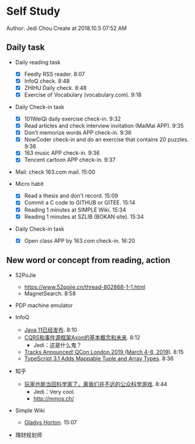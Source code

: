 # Self Study

Author: Jedi Chou
Create at 2018.10.5 07:52 AM

## Daily task

* Daily reading task
  -[x] Feedly RSS reader. 8:07
  -[x] InfoQ check. 8:48
  -[x] ZHIHU Daily check. 8:48
  -[x] Exercise of Vocabulary (vocabulary.com). 9:18

* Daily Check-in task
  -[x] 101WeiQi daily exercise check-in. 9:32
  -[x] Read articles and check interview invitation (MaiMai APP). 9:35
  -[x] Don't memorize words APP check-in. 9:36
  -[x] NowCoder check-in and do an exercise that contains 20 puzzles. 9:36
  -[x] 163 music APP check-in. 9:36
  -[x] Tencent cartoon APP check-in. 9:37

* Mail: check 163.com mail. 15:00
  
* Micro habit
  -[x] Read a thesis and don't record. 15:09
  -[x] Commit a C code to GITHUB or GITEE. 15:14
  -[x] Reading 1 minutes at SIMPLE Wiki. 15:34
  -[x] Reading 1 minutes at SZLIB (BOKAN site). 15:34

* Daily Check-in task  
  -[x] Open class APP by 163.com check-in. 16:20

## New word or concept from reading, action

* 52PoJie
  - https://www.52pojie.cn/thread-802868-1-1.html
  - MagnetSearch. 8:58
* PDP machine emulator

* InfoQ
  - [Java 11已经发布](http://www.infoq.com/cn/news/2018/10/java11-released). 8:10
  - [CQRS和事件源框架Axon的基本概念和未来](http://www.infoq.com/cn/news/2018/10/concepts-future-axon-cqrs). 8:12
    - Jedi：这是什么鬼？
  - [Tracks Announced! QCon London 2019 (March 4-8, 2019)](https://www.infoq.com/news/2018/10/qcon-london-2019). 8:15
  - [TypeScript 3.1 Adds Mappable Tuple and Array Types](https://www.infoq.com/news/2018/10/typescript-mappable-tuple-array). 8:36

* 知乎
  - [玩家也能当回科学家了，离我们并不远的公众科学游戏](http://daily.zhihu.com/story/9696843). 8:44
    - Jedi：Very cool.
	- http://mmos.ch/

* Simple Wiki
  - [Gladys Horton](https://simple.wikipedia.org/wiki/Gladys_Horton). 15:07

* 理财规划师